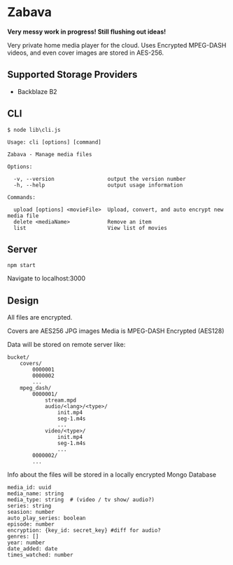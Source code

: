 # Zabava

**Very messy work in progress! Still flushing out ideas!**


Very private home media player for the cloud. 
Uses Encrypted MPEG-DASH videos, and even cover images are stored in AES-256.

## Supported Storage Providers 

* Backblaze B2

## CLI 

```
$ node lib\cli.js

Usage: cli [options] [command]

Zabava - Manage media files

Options:

  -v, --version                 output the version number
  -h, --help                    output usage information

Commands:

  upload [options] <movieFile>  Upload, convert, and auto encrypt new media file
  delete <mediaName>            Remove an item
  list                          View list of movies

```


## Server

```
npm start
```

Navigate to localhost:3000 


## Design

All files are encrypted. 

Covers are AES256 JPG images
Media is MPEG-DASH Encrypted (AES128)

Data will be stored on remote server like: 

    bucket/
        covers/ 
            0000001
            0000002
            ...
        mpeg_dash/
            0000001/
                stream.mpd
                audio/<lang>/<type>/
                    init.mp4
                    seg-1.m4s 
                    ...
                video/<type>/
                    init.mp4
                    seg-1.m4s 
                    ...
            0000002/
            ...
            
            
Info about the files will be stored in a locally encrypted Mongo Database


    media_id: uuid
    media_name: string
    media_type: string  # (video / tv show/ audio?)
    series: string
    seasion: number
    auto_play_series: boolean
    episode: number
    encryption: {key_id: secret_key} #diff for audio?
    genres: []
    year: number
    date_added: date
    times_watched: number
    
    
     
    
    
    



